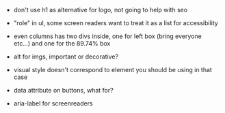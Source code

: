 - don't use h1 as alternative for logo, not going to help with seo
- "role" in ul, some screen readers want to treat it as a list for accessibility

- even columns has two divs inside, one for left box (bring everyone etc...) and one for the 89.74% box

- alt for imgs, important or decorative?

- visual style doesn't correspond to element you should be using in that case
- data attribute on buttons, what for?
- aria-label for screenreaders
